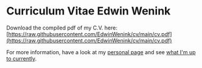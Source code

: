 # Curriculum Vitae Edwin Wenink

Download the compiled pdf of my C.V. here: [https://raw.githubusercontent.com/EdwinWenink/cv/main/cv.pdf](https://raw.githubusercontent.com/EdwinWenink/cv/main/cv.pdf)

For more information, have a look at my [personal page](https://www.edwinwenink.xyz/~ejw/) and see [what I'm up to currently](https://www.edwinwenink.xyz/now/).
